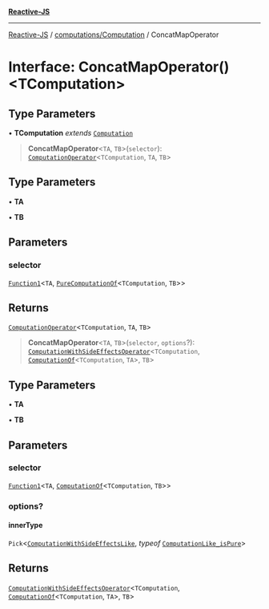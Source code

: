 [**Reactive-JS**](../../../README.md)

***

[Reactive-JS](../../../README.md) / [computations/Computation](../README.md) / ConcatMapOperator

# Interface: ConcatMapOperator()\<TComputation\>

## Type Parameters

• **TComputation** *extends* [`Computation`](../../type-aliases/Computation.md)

> **ConcatMapOperator**\<`TA`, `TB`\>(`selector`): [`ComputationOperator`](../../type-aliases/ComputationOperator.md)\<`TComputation`, `TA`, `TB`\>

## Type Parameters

• **TA**

• **TB**

## Parameters

### selector

[`Function1`](../../../functions/type-aliases/Function1.md)\<`TA`, [`PureComputationOf`](../../type-aliases/PureComputationOf.md)\<`TComputation`, `TB`\>\>

## Returns

[`ComputationOperator`](../../type-aliases/ComputationOperator.md)\<`TComputation`, `TA`, `TB`\>

> **ConcatMapOperator**\<`TA`, `TB`\>(`selector`, `options`?): [`ComputationWithSideEffectsOperator`](../../type-aliases/ComputationWithSideEffectsOperator.md)\<`TComputation`, [`ComputationOf`](../../type-aliases/ComputationOf.md)\<`TComputation`, `TA`\>, `TB`\>

## Type Parameters

• **TA**

• **TB**

## Parameters

### selector

[`Function1`](../../../functions/type-aliases/Function1.md)\<`TA`, [`ComputationOf`](../../type-aliases/ComputationOf.md)\<`TComputation`, `TB`\>\>

### options?

#### innerType

`Pick`\<[`ComputationWithSideEffectsLike`](../../interfaces/ComputationWithSideEffectsLike.md), *typeof* [`ComputationLike_isPure`](../../variables/ComputationLike_isPure.md)\>

## Returns

[`ComputationWithSideEffectsOperator`](../../type-aliases/ComputationWithSideEffectsOperator.md)\<`TComputation`, [`ComputationOf`](../../type-aliases/ComputationOf.md)\<`TComputation`, `TA`\>, `TB`\>

